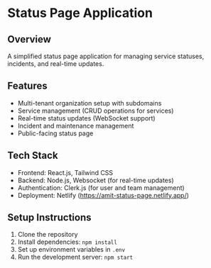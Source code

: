 # Status Page Application

## Overview
A simplified status page application for managing service statuses, incidents, and real-time updates.

## Features
- Multi-tenant organization setup with subdomains
- Service management (CRUD operations for services)
- Real-time status updates (WebSocket support)
- Incident and maintenance management
- Public-facing status page

## Tech Stack
- Frontend: React.js, Tailwind CSS
- Backend: Node.js, Websocket (for real-time updates)
- Authentication: Clerk.js (for user and team management)
- Deployment: Netlify (https://amit-status-page.netlify.app/)

## Setup Instructions
1. Clone the repository
2. Install dependencies: `npm install`
3. Set up environment variables in `.env`
4. Run the development server: `npm start`

